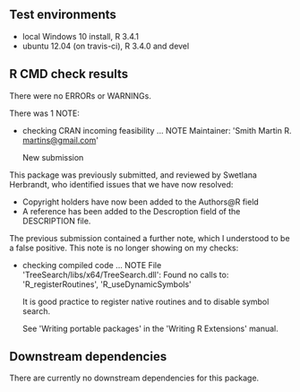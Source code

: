 ## Test environments
* local Windows 10 install, R 3.4.1
* ubuntu 12.04 (on travis-ci), R 3.4.0 and devel

## R CMD check results
There were no ERRORs or WARNINGs.

There was 1 NOTE:

* checking CRAN incoming feasibility ... NOTE
  Maintainer: 'Smith Martin R. <martins@gmail.com>'
  
  New submission
  
This package was previously submitted, and reviewed by Swetlana Herbrandt, who identified 
issues that we have now resolved:

- Copyright holders have now been added to the Authors@R field
- A reference has been added to the Descroption field of the DESCRIPTION file.

The previous submission contained a further note, which I understood to be a false positive.
This note is no longer showing on my checks:
* checking compiled code ... NOTE
  File 'TreeSearch/libs/x64/TreeSearch.dll':
  Found no calls to: 'R_registerRoutines', 'R_useDynamicSymbols'

  It is good practice to register native routines and to disable symbol
  search.
  
  See 'Writing portable packages' in the 'Writing R Extensions' manual.

## Downstream dependencies
There are currently no downstream dependencies for this package.